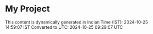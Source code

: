 # My Project

This content is dynamically generated in Indian Time (IST): 2024-10-25 14:59:07 IST
Converted to UTC: 2024-10-25 09:29:07 UTC
